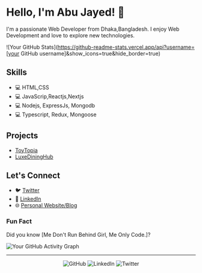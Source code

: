 <!-- Your Name -->
# Hello, I'm Abu Jayed! 👋

<!-- Your Bio -->
I'm a passionate Web Developer from Dhaka,Bangladesh. I enjoy Web Development and love to explore new technologies.

<!-- GitHub Stats -->
![Your GitHub Stats](https://github-readme-stats.vercel.app/api?username=[your GitHub username]&show_icons=true&hide_border=true)

<!-- Skills -->
## Skills
- 💻 HTML,CSS
- 💻 JavaScrip,Reactjs,Nextjs
- 💻 Nodejs, ExpressJs, Mongodb
- 💻 Typescript, Redux, Mongoose

<!-- Projects -->
## Projects
- [ToyTopia](https://toytopia.netlify.app/)
- [LuxeDiningHub](https://luxedininghub.netlify.app/)

<!-- Let's Connect -->
## Let's Connect
- 🐦 [Twitter](https://twitter.com/abujayed_aj)
- 💼 [LinkedIn](https://www.linkedin.com/in/abujayed/)
- 🌐 [Personal Website/Blog](https://abu-jayed-portfolio.vercel.app)

<!-- Fun Fact -->
### Fun Fact
Did you know [Me Don't Run Behind Girl, Me Only Code.]?

<!-- GitHub Activity Graph -->
![Your GitHub Activity Graph](https://activity-graph.herokuapp.com/graph?username=[Abu-Jayed])

<!-- Visitors Badge -->
<!-- ![Visitors](https://visitor-badge.laobi.icu/badge?page_id=[your GitHub username].[your repository name]) -->

<!-- Footer -->
<hr>

<p align="center">
  <img src="https://www.canva.com/design/DAFuaqFpEqk/UVwDFPXH_L7LzqN8ciMaYg/edit?utm_content=DAFuaqFpEqk&utm_campaign=designshare&utm_medium=link2&utm_source=sharebutton" alt="GitHub"/>
  <img src="https://img.icons8.com/material/24/000000/linkedin.png" alt="LinkedIn"/>
  <img src="https://img.icons8.com/material/24/000000/twitter-squared.png" alt="Twitter"/>
</p>
